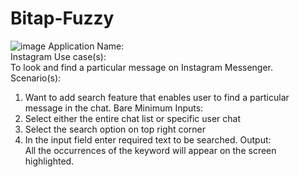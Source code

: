 # Bitap-Fuzzy
![image](https://user-images.githubusercontent.com/45901766/134858897-cfd03d4d-2b2a-48be-8773-b63049d23917.png)
Application Name:  
Instagram
Use case(s):  
To look and find a particular message on Instagram Messenger.
Scenario(s): 
1.	Want to add search feature that enables user to find a particular message in the chat.
Bare Minimum Inputs:  
1.	Select either the entire chat list or specific user chat
2.	Select the search option on top right corner
3.	In the input field enter required text to be searched.
Output:  
All the occurrences of the keyword will appear on the screen highlighted.
